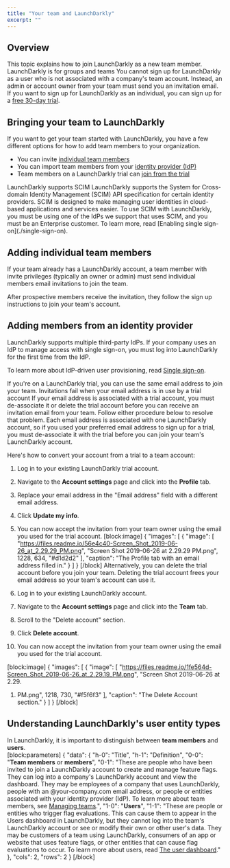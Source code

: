```yaml
---
title: "Your team and LaunchDarkly"
excerpt: ""
---
```

## Overview
This topic explains how to join LaunchDarkly as a new team member. 
<Callout intent="alert">
  <CalloutTitle>LaunchDarkly is for groups and teams</CalloutTitle>
  <CalloutDescription>You cannot sign up for LaunchDarkly as a user who is not associated with a company's team account. Instead, an admin or account owner from your team must send you an invitation email. 
If you want to sign up for LaunchDarkly as an individual, you can sign up for a [free 30-day trial](https://launchdarkly.com/start-trial/).</CalloutDescription>
</Callout>

## Bringing your team to LaunchDarkly
If you want to get your team started with LaunchDarkly, you have a few different options for how to add team members to your organization. 
* You can invite [individual team members](#adding-individual-team-members)
* You can import team members from your [identity provider (IdP)](#adding-members-from-an-identity-provider)
* Team members on a LaunchDarkly trial can [join from the trial](#joining-from-a-launchdarkly-trial)
<Callout intent="info">
  <CalloutTitle>LaunchDarkly supports SCIM</CalloutTitle>
  <CalloutDescription>LaunchDarkly supports the System for Cross-domain Identity Management (SCIM) API specification for certain identity providers. SCIM is designed to make managing user identities in cloud-based applications and services easier. 
To use SCIM with LaunchDarkly, you must be using one of the IdPs we support that uses SCIM, and you must be an Enterprise customer.
To learn more, read [Enabling single sign-on](./single-sign-on).</CalloutDescription>
</Callout>

## <a name="adding-individual-team-members"></a>Adding individual team members
If your team already has a LaunchDarkly account, a team member with invite privileges (typically an owner or admin) must send individual members email invitations to join the team.

After prospective members receive the invitation, they follow the sign up instructions to join your team's account.

## <a name="adding-members-from-an-identity-provider"></a>Adding members from an identity provider
LaunchDarkly supports multiple third-party IdPs. If your company uses an IdP to manage access with single sign-on, you must log into LaunchDarkly for the first time from the IdP. 

To learn more about IdP-driven user provisioning, read [Single sign-on](./single-sign-on).

If you're on a LaunchDarkly trial, you can use the same email address to join your team. 
<Callout intent="warning">
  <CalloutTitle>Invitations fail when your email address is in use by a trial account</CalloutTitle>
  <CalloutDescription>If your email address is associated with a trial account, you must de-associate it or delete the trial account before you can receive an invitation email from your team. 
Follow either procedure below to resolve that problem.</CalloutDescription>
</Callout>
Each email address is associated with one LaunchDarkly account, so if you used your preferred email address to sign up for a trial, you must de-associate it with the trial before you can join your team's LaunchDarkly account.

Here's how to convert your account from a trial to a team account:

1. Log in to your existing LaunchDarkly trial account.
2. Navigate to the **Account settings** page and click into the **Profile** tab.
3. Replace your email address in the "Email address" field with a different email address. 
4. Click **Update my info**.
5. You can now accept the invitation from your team owner using the email you used for the trial account.
[block:image]
{
  "images": [
    {
      "image": [
        "https://files.readme.io/56e4c40-Screen_Shot_2019-06-26_at_2.29.29_PM.png",
        "Screen Shot 2019-06-26 at 2.29.29 PM.png",
        1228,
        634,
        "#d1d2d2"
      ],
      "caption": "The Profile tab with an email address filled in."
    }
  ]
}
[/block]
Alternatively, you can delete the trial account before you join your team. Deleting the trial account frees your email address so your team's account can use it.


1. Log in to your existing LaunchDarkly account.
2. Navigate to the **Account settings** page and click into the **Team** tab.
3. Scroll to the "Delete account" section.
4. Click **Delete account**.
5. You can now accept the invitation from your team owner using the email you used for the trial account.

[block:image]
{
  "images": [
    {
      "image": [
        "https://files.readme.io/1fe564d-Screen_Shot_2019-06-26_at_2.29.19_PM.png",
        "Screen Shot 2019-06-26 at 2.29.
1. PM.png",
        1218,
        730,
        "#f5f6f3"
      ],
      "caption": "The Delete Account section."
    }
  ]
}
[/block]

## <a name="understanding-launchdarklys-user-entity-types"></a>Understanding LaunchDarkly's user entity types
In LaunchDarkly, it is important to distinguish between **team members** and **users**.  
[block:parameters]
{
  "data": {
    "h-0": "Title",
    "h-1": "Definition",
    "0-0": "**Team members** or **members**",
    "0-1": "These are people who have been invited to join a LaunchDarkly account to create and manage feature flags. They can log into a company's LaunchDarkly account and view the dashboard.
They may be employees of a company that uses LaunchDarkly, people with an @your-company.com email address, or people or entities associated with your identity provider (IdP).
To learn more about team members, see [Managing teams](./teams).",
    "1-0": "**Users**",
    "1-1": "These are people or entities who trigger flag evaluations. This can cause them to appear in the Users dashboard in LaunchDarkly, but they cannot log into the team's LaunchDarkly account or see or modify their own or other user's data.
They may be customers of a team using LaunchDarkly, consumers of an app or website that uses feature flags, or other entities that can cause flag evaluations to occur.
To learn more about users, read [The user dashboard](./the-user-dashboard)."
  },
  "cols": 2,
  "rows": 2
}
[/block]